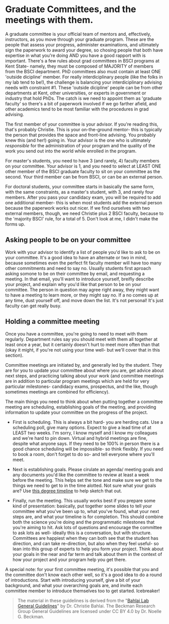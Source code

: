 # Graduate Committees, and the meetings with them.
A graduate committee is your official team of mentors and, effectively, instructors, as you move through your graduate program. These are the people that assess your progress, administer examinations, and ultimately sign the paperwork to award your degree, so chosing people that both have expertise in what you're doing AND you have a good rapport with is important. There's a few rules about grad committees in BSCI programs at Kent State- namely, they must be composed of MAJORITY of members from the BSCI department. PhD committees also must contain at least ONE 'outside dicipline' member. For really interdiciplinary people (like the folks in my lab tend to be!), the challenge is balancing your interdiciplinary advising needs with constraint #1. These 'outside dicipline' people can be from other departments at Kent, other universities, or experts in government or industry that hold PhDs. The catch is we need to appoint them as 'graduate faculty' so there's a bit of paperwork involved if we go farther afield, and other academics tend to be most familiar with the procedures in grad advising.

The first member of your committee is your advisor. If you're reading this, that's probably Christie. This is your on-the-ground mentor- this is typically the person that provides the space and front-line advising. You probably knew this (and her!) going in. Your advisor is the one who is ultimately *responsible* for the administration of your program and the quality of the work you send out into the world while enrolled in the program.

For master's students, you need to have 3 (and rarely, 4) faculty members on your committee. Your advisor is 1, and you need to select at LEAST ONE other member of the BSCI graduate faculty to sit on your committee as the second. Your third member can be from BSCI, or can be an external person.

For doctoral students, your committee starts in basically the same form, with the same constraints, as a master's student, with 3, and rarely four members. After you pass your candidacy exam, you will be required to add one additional member- this is when most students add the external person because the paperwork works out nicer. If we find ourselves with two external members, though, we need Christie plus 2 BSCI faculty, because to the 'majority BSCI' rule, for a total of 5. Don't look at me, I didn't make the forms up.

## Asking people to be on your committee
Work with your advisor to identify a list of people you'd like to ask to be on your committee. It's a good idea to have an alternate or two in mind, because sometimes even the perfect fit faculty member will have too many other commitments and need to say no. Usually students first aproach asking somone to be on their committee by email, and requesting a meeting. In that email, you'll want to introduce yourself, breifly describe your project, and explain why you'd like that person to be on your committee. The person in question may agree right away, they might want to have a meeting to learn more, or they might say no. If a no comes up at any time, dust yourself off, and move down the list. It's not personal! It's just faculty can get really busy.

## Holding a committee meeting

Once you have a committee, you're going to need to meet with them regularly. Department rules say you should meet with them all together at least once a year, but it certainly doesn't hurt to meet more often than that (okay it might, if you're not using your time well- but we'll cover that in this section). 

Committee meetings are initiated by, and generally led by the student. They are for you to update your committee about where you are, get advice about next steps, and practicing talking about your work (and committee meetings are in addition to particular program meetings which are held for very particular milestones- candidacy exams, prospectus, and the like, though sometimes meetings are combined for efficiency).

The main things you need to think about when putting together a committee meeting are scheduling, establishing goals of the meeting, and providing information to update your committee on the progress of the project.

- First is scheduling. This is always a bit hard- you are herding cats. Use a scheduling poll, give many options. Expect to give a lead time of at LEAST two weeks. I'm sorry, I know myself and I know my colleagues and we're hard to pin down. Virtual and hybrid meetings are fine, despite what anyone says. If they need to be  100% in person there is a good chance scheduling will be impossible- so think flexibly. If you need to book a room, don't forget to do so- and tell everyone where you'll meet.

- Next is establishing goals. Please cirulate an agenda/ meeting goals and any documents you'd like the committee to review at least a week before the meeting. This helps set the tone and make sure we get to the things we need to get to in the time alotted.  Not sure what your goals are? Use [this degree timeline](https://github.com/BahlaiLab/Policies/blob/master/Graduate_programs.md) to help sketch that out.

- Finally, run the meeting. This usually works best if you prepare some kind of presentation: basically, put together some slides to tell your committee what you've been up to, what you've found, what your next steps are, and what your timeline is for completion. This should combine both the science you're doing and the programmatic milestones that you're aiming to hit. Ask lots of questions and encourage the committee to ask lots as well- ideally this is a conversation, but with structure. Committees are happiest when they can both see that the student has direction, and can take re-direction, but also when they feel useful- so lean into this group of experts to help you form your project. Think about your goals in the near and far term and talk about them in the context of how your project and your program help you get there.

A special note: for your first committee meeting, it's possible that you and the committee don't know each other well, so it's a good idea to do a round of introductions. Start with introducing yourself, give a bit of your background, and what your overarching goals are, and invite each committee member to introduce themselves too to get started. Icebreaker!

> The material in these guidelines is derived from the "[Bahlai Lab General Guidelines](https://github.com/BahlaiLab/Policies/blob/master/general_guidelines.md)" by Dr. Christie Bahlai. The Beckman Research Group General Guidelines are licensed under CC BY 4.0 by Dr. Noelle G. Beckman.



